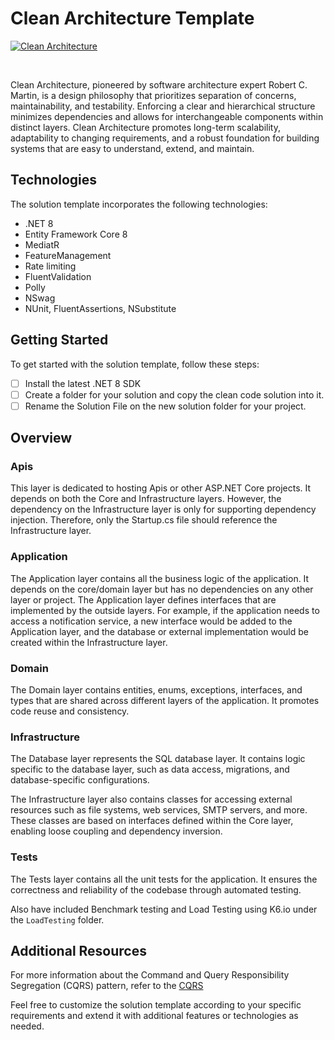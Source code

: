  # Clean Architecture Template
 
[![Clean Architecture](https://github.com/entelect-incubator/.NET-Template/actions/workflows/clean.yml/badge.svg)](https://github.com/entelect-incubator/.NET-Template/actions/workflows/clean.yml)

<br/>

Clean Architecture, pioneered by software architecture expert Robert C. Martin, is a design philosophy that prioritizes separation of concerns, maintainability, and testability. Enforcing a clear and hierarchical structure minimizes dependencies and allows for interchangeable components within distinct layers. Clean Architecture promotes long-term scalability, adaptability to changing requirements, and a robust foundation for building systems that are easy to understand, extend, and maintain.

## Technologies

The solution template incorporates the following technologies:

- .NET 8
- Entity Framework Core 8
- MediatR
- FeatureManagement
- Rate limiting
- FluentValidation
- Polly
- NSwag
- NUnit, FluentAssertions, NSubstitute

## Getting Started

To get started with the solution template, follow these steps:

- [ ] Install the latest .NET 8 SDK
- [ ] Create a folder for your solution and copy the clean code solution into it.
- [ ] Rename the Solution File on the new solution folder for your project.

## **Overview**

### **Apis**

This layer is dedicated to hosting Apis or other ASP.NET Core projects. It depends on both the Core and Infrastructure layers. However, the dependency on the Infrastructure layer is only for supporting dependency injection. Therefore, only the Startup.cs file should reference the Infrastructure layer.

### **Application**

The Application layer contains all the business logic of the application. It depends on the core/domain layer but has no dependencies on any other layer or project. The Application layer defines interfaces that are implemented by the outside layers. For example, if the application needs to access a notification service, a new interface would be added to the Application layer, and the database or external implementation would be created within the Infrastructure layer.

### **Domain**

The Domain layer contains entities, enums, exceptions, interfaces, and types that are shared across different layers of the application. It promotes code reuse and consistency.

### **Infrastructure**

The Database layer represents the SQL database layer. It contains logic specific to the database layer, such as data access, migrations, and database-specific configurations.

The Infrastructure layer also contains classes for accessing external resources such as file systems, web services, SMTP servers, and more. These classes are based on interfaces defined within the Core layer, enabling loose coupling and dependency inversion.

### **Tests**

The Tests layer contains all the unit tests for the application. It ensures the correctness and reliability of the codebase through automated testing.

Also have included Benchmark testing and Load Testing using K6.io under the `LoadTesting` folder.

## **Additional Resources**

For more information about the Command and Query Responsibility Segregation (CQRS) pattern, refer to the [CQRS](https://docs.microsoft.com/en-us/azure/architecture/patterns/cqrs#:~:text=The%20Command%20and%20Query%20Responsibility,performance%2C%20scalability%2C%20and%20security.)

Feel free to customize the solution template according to your specific requirements and extend it with additional features or technologies as needed.
